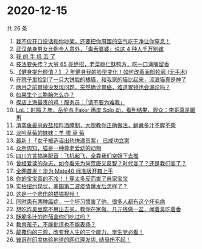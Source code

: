 # 2020-12-15

共 26 条

<!-- BEGIN ZHIHUVIDEO -->
<!-- 最后更新时间 Tue Dec 15 2020 16:08:41 GMT+0800 (CST) -->
1. [我不仅开口说话和你吵架，还要把你周围的空气吃干净让你窒息！](https://www.zhihu.com/zvideo/1321832212191662080)
1. [武汉单身男女比例令人意外，「毒舌婆婆」说这 4 种人千万别嫁](https://www.zhihu.com/zvideo/1321948600293421056)
1. [我 的 手 机 丢 了](https://www.zhihu.com/zvideo/1321850087853588480)
1. [技法要失传？大爷 65 亮绝招，老菜桃仁酥鸭方，吃一口满嘴留香](https://www.zhihu.com/zvideo/1320045001829801984)
1. [【健身提升颜值？】 7 年健身我的脸型变化！如何改善面部轮廓 (无手术)](https://www.zhihu.com/zvideo/1321861143841644544)
1. [在院子里捡到了一只大饼脸的橘猫，和我家的猫比起来，流浪猫真是神了](https://www.zhihu.com/zvideo/1321890483547979776)
1. [两月之前胃镜没发现问题，突然确诊胃癌，难道胃镜也会漏诊吗？](https://www.zhihu.com/zvideo/1321903876711227392)
1. [如果生个三胞胎怎么办？](https://www.zhihu.com/zvideo/1321861281591410688)
1. [探店上海最贵的鸡！服务员：「请不要为难我」](https://www.zhihu.com/zvideo/1320783922339246080)
1. [LoL：时隔 7 年，岳伦与 Faker 再度 Solo 劫，看到结果，观众：李哥真是暖男](https://www.zhihu.com/zvideo/1321877554849083392)
1. [清蒸鱼最忌放盐和料酒腌制，大厨教你正确做法，鲜嫩多汁不腥不柴](https://www.zhihu.com/zvideo/1321829029319192576)
1. [龙吟草莓的妹妹：羊 啸 草 莓](https://www.zhihu.com/zvideo/1321798788017455104)
1. [最新！「女子被造谣出轨快递员案」 已成功立案](https://www.zhihu.com/zvideo/1321905127021248512)
1. [众所周知，猫是一种尊老爱幼的动物](https://www.zhihu.com/zvideo/1321803804577386496)
1. [四川方言搞笑配音：飞机起飞，全靠我们空姐下去推](https://www.zhihu.com/zvideo/1321845598920945664)
1. [曾经爱读的杂志，如今看来为何荒唐又反智？时代变了？还是我们变了？](https://www.zhihu.com/zvideo/1321849476731019264)
1. [全网首发！华为 Mate40 标准版开箱上手](https://www.zhihu.com/zvideo/1321008667903000576)
1. [你的宝宝真的不冷！！穿太多反而害了自家宝宝](https://www.zhihu.com/zvideo/1321771718756052992)
1. [实拍纽约现状，美国第二波疫情爆发后怎样了？](https://www.zhihu.com/zvideo/1321787495927599104)
1. [这是一个悲伤的猫猫视频！](https://www.zhihu.com/zvideo/1321247327759962112)
1. [同时患有两种癌症，一个坏习惯害了他，很多人都有这个坏毛病](https://www.zhihu.com/zvideo/1321558924358217728)
1. [想吃炸臭豆腐不用出去买，教你在家做，几元钱做一盆，闻着臭吃着香](https://www.zhihu.com/zvideo/1321842321441124352)
1. [酥脆多汁的炸茄盒你们吃过吗？](https://www.zhihu.com/zvideo/1321868805996023808)
1. [教育孩子，不能批评也不能表扬？](https://www.zhihu.com/zvideo/1321517262722486272)
1. [颠覆你的三观，改变我人生的三个能力，学生党必看！](https://www.zhihu.com/zvideo/1321738554779508736)
1. [锋哥在印度体验地道的网红理发店, 结局伤不起！](https://www.zhihu.com/zvideo/1321878515709116416)
<!-- END ZHIHUVIDEO -->
